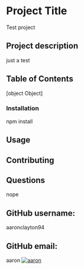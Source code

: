 
# Project Title
Test project

## Project description
just a test

## Table of Contents
[object Object]

### Installation
npm install

## Usage


## Contributing


## Questions
nope

## GitHub username:
aaronclayton94
## GitHub email:
aaron
[![aaron](https://img.shields.io/github/followers/aaronclayton94?label=follow&style=social)](https://github.com/aaronclayton94)
